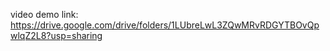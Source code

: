 video demo link: https://drive.google.com/drive/folders/1LUbreLwL3ZQwMRvRDGYTBOvQpwlqZ2L8?usp=sharing
